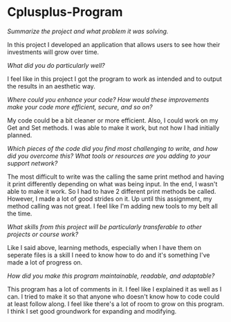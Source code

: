 # Cplusplus-Program

*<p>Summarize the project and what problem it was solving.</p>*
<p> In this project I developed an application that allows users to see how their investments will grow over time.</p>

*<p>What did you do particularly well?</p>*
<p> I feel like in this project I got the program to work as intended and to output the results in an aesthetic way. </p>

*<p>Where could you enhance your code? How would these improvements make your code more efficient, secure, and so on?</p>*
<p> My code could be a bit cleaner or more efficient. Also, I could work on my Get and Set methods. I was able to make it work, but not how I had initially planned. </p>
  
*<p>Which pieces of the code did you find most challenging to write, and how did you overcome this? What tools or resources are you adding to your support network?</p>*
 <p> The most difficult to write was the calling the same print method and having it print differently depending on what was being input. In the end, I wasn't able to make it work. So I had to have 2 different print methods be called. However, I made a lot of good strides on it. Up until this assignment, my method calling was not great. I feel like I'm adding new tools to my belt all the time. </p>
 
*<p>What skills from this project will be particularly transferable to other projects or course work? </p>*
 <p> Like I said above, learning methods, especially when I have them on seperate files is a skill I need to know how to do and it's something I've made a lot of progress on. </p>
 
*<p>How did you make this program maintainable, readable, and adaptable? </p>*
 <p> This program has a lot of comments in it. I feel like I explained it as well as I can. I tried to make it so that anyone who doesn't know how to code could at least follow along. I feel like there's a lot of room to grow on this program. I think I set good groundwork for expanding and modifying. </p>
